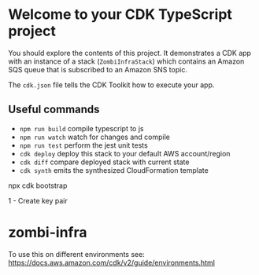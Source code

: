 # Welcome to your CDK TypeScript project

You should explore the contents of this project. It demonstrates a CDK app with an instance of a stack (`ZombiInfraStack`)
which contains an Amazon SQS queue that is subscribed to an Amazon SNS topic.

The `cdk.json` file tells the CDK Toolkit how to execute your app.

## Useful commands

- `npm run build` compile typescript to js
- `npm run watch` watch for changes and compile
- `npm run test` perform the jest unit tests
- `cdk deploy` deploy this stack to your default AWS account/region
- `cdk diff` compare deployed stack with current state
- `cdk synth` emits the synthesized CloudFormation template

npx cdk bootstrap

1 - Create key pair

# zombi-infra

To use this on different environments see: https://docs.aws.amazon.com/cdk/v2/guide/environments.html
